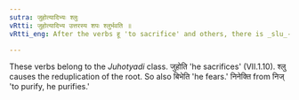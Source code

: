 ```yaml
---
sutra: जुहोत्यादिभ्यः श्लुः
vRtti: जुहोत्यादिभ्य उत्तरस्य शपः श्लुर्भवति ॥
vRtti_eng: After the verbs हू 'to sacrifice' and others, there is _slu_-elision of the _Vikarana_ शप् (III 1.68).

---
```

These verbs belong to the _Juhotyadi_ class. जुहोति 'he sacrifices' (VII.1.10). श्लु causes the reduplication of the root. So also बिभेति 'he fears.' निनेक्ति from निज् 'to purify, he purifies.'